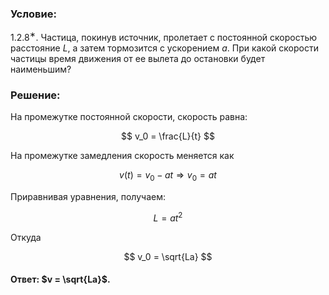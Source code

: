 ###  Условие:

$1.2.8^{∗}.$ Частица, покинув источник, пролетает с постоянной скоростью расстояние $L$, а затем тормозится с ускорением $a$. При какой скорости частицы время движения от ее вылета до остановки будет наименьшим?

###  Решение:

На промежутке постоянной скорости, скорость равна:

$$
v_0 = \frac{L}{t}
$$

На промежутке замедления скорость меняется как

$$
v(t) = v_0-at \Rightarrow v_0=at
$$

Приравнивая уравнения, получаем:

$$
L=at^2
$$

Откуда

$$
v_0 = \sqrt{La}
$$

####  Ответ: $v = \sqrt{La}$.
